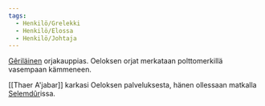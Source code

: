 ```yaml
---
tags:
  - Henkilö/Grelekki
  - Henkilö/Elossa
  - Henkilö/Johtaja
---
```

[Gêriläinen](Gêrin%20saarivaltio.md) orjakauppias. Oeloksen orjat merkataan polttomerkillä vasempaan kämmeneen.

[[Thaer A'jabar]] karkasi Oeloksen palveluksesta, hänen ollessaan matkalla [Selemdûr](Selemdûr.md)issa.